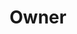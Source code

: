 ---
"name": "Lolbit The Fox"
"title": "Owner"
# "pfp": "/src/content/authors/_images/tangle.png"
---